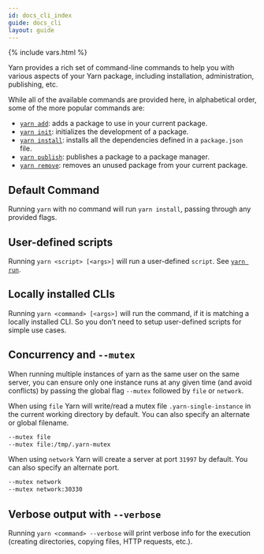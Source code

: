 ```yaml
---
id: docs_cli_index
guide: docs_cli
layout: guide
---
```


{% include vars.html %}

Yarn provides a rich set of command-line commands to help you with various aspects of your Yarn package, including installation, administration, publishing, etc.

While all of the available commands are provided here, in alphabetical order, some of the more popular commands are:

* [`yarn add`]({{url_base}}/docs/cli/add): adds a package to use in your current package.
* [`yarn init`]({{url_base}}/docs/cli/init): initializes the development of a package.
* [`yarn install`]({{url_base}}/docs/cli/install): installs all the dependencies defined in a `package.json` file.
* [`yarn publish`]({{url_base}}/docs/cli/publish): publishes a package to a package manager.
* [`yarn remove`]({{url_base}}/docs/cli/remove): removes an unused package from your current package.

## Default Command <a class="toc" id="toc-default-command" href="#toc-default-command"></a>

Running `yarn` with no command will run `yarn install`, passing through any provided flags.

## User-defined scripts <a class="toc" id="toc-user-defined-scripts" href="#toc-user-defined-scripts"></a>

Running `yarn <script> [<args>]` will run a user-defined `script`. See [`yarn run`]({{url_base}}/docs/cli/run).

## Locally installed CLIs <a class="toc" id="locally-installed-clis" href="#locally-installed-clis"></a>

Running `yarn <command> [<args>]` will run the command, if it is matching a locally installed CLI. So you don’t need to setup user-defined scripts for simple use cases.

## Concurrency and `--mutex` <a class="toc" id="toc-concurrency-and-mutex" href="#toc-concurrency-and-mutex"></a>

When running multiple instances of yarn as the same user on the same server,
you can ensure only one instance runs at any given time (and avoid conflicts)
by passing the global flag `--mutex` followed by `file` or `network`.

When using `file` Yarn will write/read a mutex file `.yarn-single-instance` in
the current working directory by default. You can also specify an alternate or
global filename.

```sh
--mutex file
--mutex file:/tmp/.yarn-mutex
```

When using `network` Yarn will create a server at port `31997` by default. You
can also specify an alternate port.

```sh
--mutex network
--mutex network:30330
```

## Verbose output with `--verbose` <a class="toc" id="toc-verbose" href="#toc-verbose"></a>

Running `yarn <command> --verbose` will print verbose info for the execution (creating directories, copying files, HTTP requests, etc.). 
